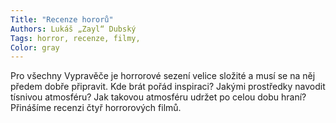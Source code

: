 ```yaml
---
Title: "Recenze hororů"
Authors: Lukáš „Zayl“ Dubský
Tags: horror, recenze, filmy, 
Color: gray
---
```

Pro všechny Vypravěče je horrorové sezení velice složité a musí se na něj předem dobře připravit. Kde brát pořád inspiraci? Jakými prostředky navodit tísnivou atmosféru? Jak takovou atmosféru udržet po celou dobu hraní?
Přinášíme recenzi čtyř horrorových filmů.
